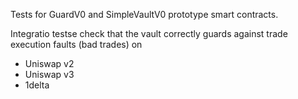 Tests for GuardV0 and SimpleVaultV0 prototype smart contracts.

Integratio testse check that the vault correctly guards against trade execution faults (bad trades) on

- Uniswap v2
- Uniswap v3
- 1delta